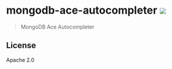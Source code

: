 # mongodb-ace-autocompleter [![][travis_img]][travis_url]

> MongoDB Ace Autocompleter

## License

Apache 2.0

[travis_img]: https://travis-ci.org/mongodb-js/ace-autocompleter.svg?branch=master
[travis_url]: https://travis-ci.org/mongodb-js/ace-autocompleter

